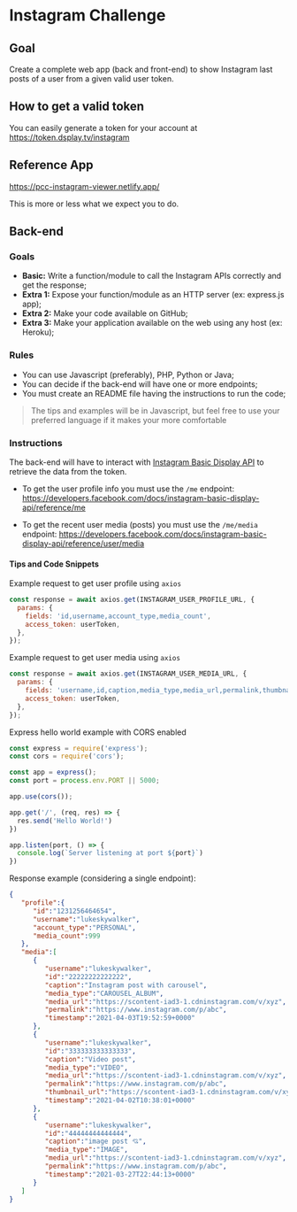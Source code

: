 # Instagram Challenge

## Goal

Create a complete web app (back and front-end) to show Instagram last posts of a user from a given valid user token.

## How to get a valid token

You can easily generate a token for your account at https://token.dsplay.tv/instagram

## Reference App

https://pcc-instagram-viewer.netlify.app/

This is more or less what we expect you to do.

## Back-end

### Goals

- **Basic:** Write a function/module to call the Instagram APIs correctly and get the response;
- **Extra 1:** Expose your function/module as an HTTP server (ex: express.js app);
- **Extra 2:** Make your code available on GitHub;
- **Extra 3:** Make your application available on the web using any host (ex: Heroku);


### Rules

- You can use Javascript (preferably), PHP, Python or Java;
- You can decide if the back-end will have one or more endpoints;
- You must create an README file having the instructions to run the code;

> The tips and examples will be in Javascript, but feel free to use your preferred language if it makes your more comfortable


### Instructions

The back-end will have to interact with [Instagram Basic Display API](https://developers.facebook.com/docs/instagram-basic-display-api) to retrieve the data from the token.

- To get the user profile info you must use the `/me` endpoint: https://developers.facebook.com/docs/instagram-basic-display-api/reference/me

- To get the recent user media (posts) you must use the `/me/media` endpoint: https://developers.facebook.com/docs/instagram-basic-display-api/reference/user/media 


#### Tips and Code Snippets

Example request to get user profile using `axios`
```js
const response = await axios.get(INSTAGRAM_USER_PROFILE_URL, {
  params: {
    fields: 'id,username,account_type,media_count',
    access_token: userToken,
  },
});
```

Example request to get user media using `axios`
```js
const response = await axios.get(INSTAGRAM_USER_MEDIA_URL, {
  params: {
    fields: 'username,id,caption,media_type,media_url,permalink,thumbnail_url,timestamp',
    access_token: userToken,
  },
});
```

Express hello world example with CORS enabled
```js
const express = require('express');
const cors = require('cors');

const app = express();
const port = process.env.PORT || 5000;

app.use(cors());

app.get('/', (req, res) => {
  res.send('Hello World!')
})

app.listen(port, () => {
  console.log(`Server listening at port ${port}`)
})
```

Response example (considering a single endpoint):
```json
{
   "profile":{
      "id":"1231256464654",
      "username":"lukeskywalker",
      "account_type":"PERSONAL",
      "media_count":999
   },
   "media":[
      {
         "username":"lukeskywalker",
         "id":"22222222222222",
         "caption":"Instagram post with carousel",
         "media_type":"CAROUSEL_ALBUM",
         "media_url":"https://scontent-iad3-1.cdninstagram.com/v/xyz",
         "permalink":"https://www.instagram.com/p/abc",
         "timestamp":"2021-04-03T19:52:59+0000"
      },
      {
         "username":"lukeskywalker",
         "id":"333333333333333",
         "caption":"Video post",
         "media_type":"VIDEO",
         "media_url":"https://scontent-iad3-1.cdninstagram.com/v/xyz",
         "permalink":"https://www.instagram.com/p/abc",
         "thumbnail_url":"https://scontent-iad3-1.cdninstagram.com/v/xyz",
         "timestamp":"2021-04-02T10:38:01+0000"
      },
      {
         "username":"lukeskywalker",
         "id":"44444444444444",
         "caption":"image post 💘",
         "media_type":"IMAGE",
         "media_url":"https://scontent-iad3-1.cdninstagram.com/v/xyz",
         "permalink":"https://www.instagram.com/p/abc",
         "timestamp":"2021-03-27T22:44:13+0000"
      }
   ]
}
```